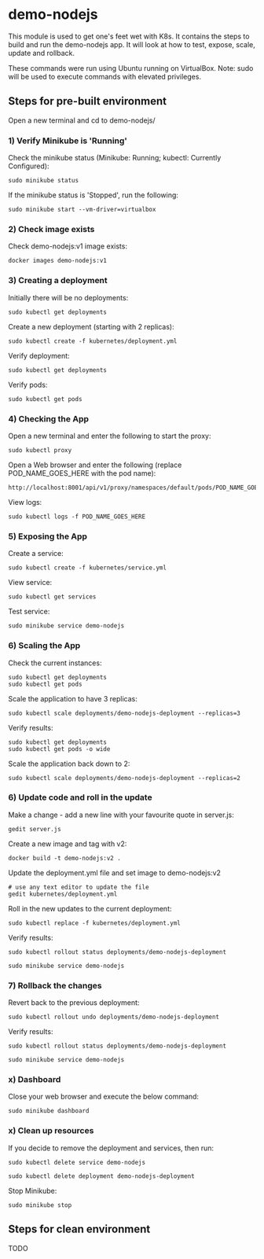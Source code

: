 # demo-nodejs
This module is used to get one's feet wet with K8s.
It contains the steps to build and run the demo-nodejs app. 
It will look at how to test, expose, scale, update and rollback.

These commands were run using Ubuntu running on VirtualBox. Note: sudo will be used to execute commands with elevated privileges.

## Steps for pre-built environment
Open a new terminal and cd to demo-nodejs/
### 1) Verify Minikube is 'Running'
Check the minikube status (Minikube: Running; kubectl: Currently Configured):
```
sudo minikube status
```

If the minikube status is 'Stopped', run the following:
```
sudo minikube start --vm-driver=virtualbox
```

### 2) Check image exists
Check demo-nodejs:v1 image exists:
```
docker images demo-nodejs:v1
```

### 3) Creating a deployment
Initially there will be no deployments:
```
sudo kubectl get deployments
```

Create a new deployment (starting with 2 replicas):
```
sudo kubectl create -f kubernetes/deployment.yml
```

Verify deployment:
```
sudo kubectl get deployments
```

Verify pods:
```
sudo kubectl get pods
```

### 4) Checking the App
Open a new terminal and enter the following to start the proxy:
```
sudo kubectl proxy
```

Open a Web browser and enter the following (replace POD_NAME_GOES_HERE with the pod name):
```
http://localhost:8001/api/v1/proxy/namespaces/default/pods/POD_NAME_GOES_HERE/
```

View logs:
```
sudo kubectl logs -f POD_NAME_GOES_HERE
```

### 5) Exposing the App
Create a service:
```
sudo kubectl create -f kubernetes/service.yml
```

View service:
```
sudo kubectl get services
```

Test service:
```
sudo minikube service demo-nodejs
```

### 6) Scaling the App
Check the current instances:
```
sudo kubectl get deployments
sudo kubectl get pods
```

Scale the application to have 3 replicas:
```
sudo kubectl scale deployments/demo-nodejs-deployment --replicas=3
```

Verify results:
```
sudo kubectl get deployments
sudo kubectl get pods -o wide
```

Scale the application back down to 2:
```
sudo kubectl scale deployments/demo-nodejs-deployment --replicas=2
```

### 6) Update code and roll in the update
Make a change - add a new line with your favourite quote in server.js:
```
gedit server.js
```

Create a new image and tag with v2:
```
docker build -t demo-nodejs:v2 .
```

Update the deployment.yml file and set image to demo-nodejs:v2
```
# use any text editor to update the file
gedit kubernetes/deployment.yml
```

Roll in the new updates to the current deployment:
```
sudo kubectl replace -f kubernetes/deployment.yml
```

Verify results:
```
sudo kubectl rollout status deployments/demo-nodejs-deployment

sudo minikube service demo-nodejs
```

### 7) Rollback the changes
Revert back to the previous deployment:
```
sudo kubectl rollout undo deployments/demo-nodejs-deployment
```

Verify results:
```
sudo kubectl rollout status deployments/demo-nodejs-deployment

sudo minikube service demo-nodejs
```

### x) Dashboard
Close your web browser and execute the below command:
```
sudo minikube dashboard
```

### x) Clean up resources
If you decide to remove the deployment and services, then run:
```
sudo kubectl delete service demo-nodejs

sudo kubectl delete deployment demo-nodejs-deployment
```

Stop Minikube:
```
sudo minikube stop
```

## Steps for clean environment
TODO